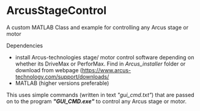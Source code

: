 # ArcusStageControl
A custom MATLAB Class and example for controlling any Arcus stage or motor

Dependencies
- install Arcus-technologies stage/ motor control software depending on whether its DriveMax or PerforMax. Find in _Arcus_installer_ folder or download from webpage (https://www.arcus-technology.com/support/downloads/
- MATLAB (higher versions preferable)


This uses simple commands (written in text _"gui_cmd.txt"_) that are passed on to the program **_"GUI_CMD.exe"_** to control any Arcus stage or motor.
